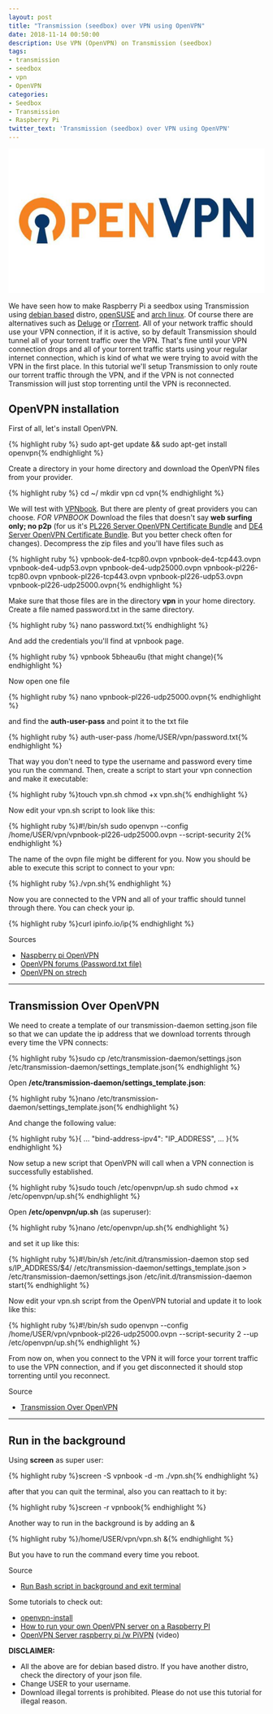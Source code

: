 ```yaml
---
layout: post
title: "Transmission (seedbox) over VPN using OpenVPN"
date: 2018-11-14 00:50:00
description: Use VPN (OpenVPN) on Transmission (seedbox)
tags:
- transmission
- seedbox
- vpn
- OpenVPN
categories:
- Seedbox
- Transmission
- Raspberry Pi
twitter_text: 'Transmission (seedbox) over VPN using OpenVPN'
---
```


![OpenVPN](/post_images/openvpn/openvpn.jpg)

We have seen how to make Raspberry Pi a seedbox using Transmission using [debian based](https://eiosifidis.blogspot.com/2013/03/use-raspberry-pi-as-torrent-download.html) distro, [openSUSE](https://eiosifidis.blogspot.com/2015/05/make-your-opensuse-raspberry-pi-seedbox.html) and [arch linux](https://iosifidis.github.io/raspberry-pi-seedbox-ircbouncer/). Of course there are alternatives such as [Deluge](https://eiosifidis.blogspot.com/2017/01/banana-pi-m3-installation.html) or [rTorrent](https://eiosifidis.blogspot.com/2014/02/seedbox-raspberry-pi-lighttpd-rtorrent-rutorrent.html). All of your network traffic should use your VPN connection, if it is active, so by default Transmission should tunnel all of your torrent traffic over the VPN. That's fine until your VPN connection drops and all of your torrent traffic starts using your regular internet connection, which is kind of what we were trying to avoid with the VPN in the first place. In this tutorial we'll setup Transmission to only route our torrent traffic through the VPN, and if the VPN is not connected Transmission will just stop torrenting until the VPN is reconnected.


## OpenVPN installation


First of all, let's install OpenVPN.

{% highlight ruby %}
sudo apt-get update && sudo apt-get install openvpn{% endhighlight %}

Create a directory in your home directory and download the OpenVPN files from your provider.

{% highlight ruby %}
cd ~/ mkdir vpn cd vpn{% endhighlight %}

We will test with [VPNbook](https://www.vpnbook.com/). But there are plenty of great providers you can choose. _FOR VPNBOOK_ Download the files that doesn't say **web surfing only; no p2p** (for us it's [PL226 Server OpenVPN Certificate Bundle](https://www.vpnbook.com/free-openvpn-account/VPNBook.com-OpenVPN-PL226.zip) and [DE4 Server OpenVPN Certificate Bundle](https://www.vpnbook.com/free-openvpn-account/VPNBook.com-OpenVPN-DE4.zip). But you better check often for changes). Decompress the zip files and you'll have files such as

{% highlight ruby %}
vpnbook-de4-tcp80.ovpn vpnbook-de4-tcp443.ovpn vpnbook-de4-udp53.ovpn vpnbook-de4-udp25000.ovpn vpnbook-pl226-tcp80.ovpn vpnbook-pl226-tcp443.ovpn vpnbook-pl226-udp53.ovpn vpnbook-pl226-udp25000.ovpn{% endhighlight %}

Make sure that those files are in the directory **vpn** in your home directory. Create a file named password.txt in the same directory.

{% highlight ruby %}
nano password.txt{% endhighlight %}

And add the credentials you'll find at vpnbook page.

{% highlight ruby %}
vpnbook 5bheau6u (that might change){% endhighlight %}

Now open one file

{% highlight ruby %}
nano vpnbook-pl226-udp25000.ovpn{% endhighlight %}

and find the **auth-user-pass** and point it to the txt file

{% highlight ruby %}
auth-user-pass /home/USER/vpn/password.txt{% endhighlight %}

That way you don't need to type the username and password every time you run the command. Then, create a script to start your vpn connection and make it executable:

{% highlight ruby %}touch vpn.sh chmod +x vpn.sh{% endhighlight %}

Now edit your vpn.sh script to look like this:

{% highlight ruby %}#!/bin/sh sudo openvpn --config /home/USER/vpn/vpnbook-pl226-udp25000.ovpn --script-security 2{% endhighlight %}

The name of the ovpn file might be different for you. Now you should be able to execute this script to connect to your vpn:

{% highlight ruby %}./vpn.sh{% endhighlight %}

Now you are connected to the VPN and all of your traffic should tunnel through there. You can check your ip.

{% highlight ruby %}curl ipinfo.io/ip{% endhighlight %}

Sources 
* [Naspberry pi OpenVPN](http://www.naspberrypi.com/openvpn.html) 
* [OpenVPN forums (Password.txt file)](https://forums.openvpn.net/viewtopic.php?p=35777&sid=b4aa2103069af62321bf56e3507eadf6#p35777) 
* [OpenVPN on strech](https://www.raspberrypi.org/forums/viewtopic.php?f=36&t=201688)


* * *


## Transmission Over OpenVPN


We need to create a template of our transmission-daemon setting.json file so that we can update the ip address that we download torrents through every time the VPN connects:

{% highlight ruby %}sudo cp /etc/transmission-daemon/settings.json /etc/transmission-daemon/settings_template.json{% endhighlight %}

Open **/etc/transmission-daemon/settings_template.json**:

{% highlight ruby %}nano /etc/transmission-daemon/settings_template.json{% endhighlight %}

And change the following value:

{% highlight ruby %}{ ... "bind-address-ipv4": "IP_ADDRESS", ... }{% endhighlight %}

Now setup a new script that OpenVPN will call when a VPN connection is successfully established.

{% highlight ruby %}sudo touch /etc/openvpn/up.sh sudo chmod +x /etc/openvpn/up.sh{% endhighlight %}

Open **/etc/openvpn/up.sh** (as superuser):

{% highlight ruby %}nano /etc/openvpn/up.sh{% endhighlight %}

and set it up like this:

{% highlight ruby %}#!/bin/sh /etc/init.d/transmission-daemon stop sed s/IP_ADDRESS/$4/ /etc/transmission-daemon/settings_template.json > /etc/transmission-daemon/settings.json /etc/init.d/transmission-daemon start{% endhighlight %}

Now edit your vpn.sh script from the OpenVPN tutorial and update it to look like this:

{% highlight ruby %}#!/bin/sh sudo openvpn --config /home/USER/vpn/vpnbook-pl226-udp25000.ovpn --script-security 2 --up /etc/openvpn/up.sh{% endhighlight %}

From now on, when you connect to the VPN it will force your torrent traffic to use the VPN connection, and if you get disconnected it should stop torrenting until you reconnect. 

Source 
* [Transmission Over OpenVPN](http://www.naspberrypi.com/openvpn-transmission.html)


* * *


## Run in the background


Using **screen** as super user:

{% highlight ruby %}screen -S vpnbook -d -m ./vpn.sh{% endhighlight %}

after that you can quit the terminal, also you can reattach to it by:

{% highlight ruby %}screen -r vpnbook{% endhighlight %}

Another way to run in the background is by adding an &

{% highlight ruby %}/home/USER/vpn/vpn.sh &{% endhighlight %}

But you have to run the command every time you reboot. 

Source 
* [Run Bash script in background and exit terminal](https://superuser.com/a/1077639) 

Some tutorials to check out: 
* [openvpn-install](https://github.com/Angristan/OpenVPN-install) 
* [How to run your own OpenVPN server on a Raspberry PI](https://medium.freecodecamp.org/running-your-own-openvpn-server-on-a-raspberry-pi-8b78043ccdea) 
* [OpenVPN Server raspberry pi /w PiVPN](https://www.youtube.com/watch?v=WA7QTM9hovQ) (video) 


**DISCLAIMER:** 
- All the above are for debian based distro. If you have another distro, check the directory of your json file. 
- Change USER to your username. 
- Download illegal torrents is prohibited. Please do not use this tutorial for illegal reason.
